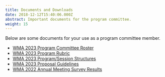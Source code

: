 ```yaml
---
title: Documents and Downloads
date: 2018-12-12T15:40:06.000Z
abstract: Important documents for the program committee.
weight: 15
---
```

Below are some documents for your use as a program committee member.

* [WM﻿A 2023 Program Committee Roster](https://pc.westmuse.org/files/wma-2023-pc-roster.xlsx)
* [WMA 2023 Program Rubric](https://pc.westmuse.org/files/wma-2023-program-rubric.docx)
* [W﻿MA 2023 Program/Session Structures](https://pc.westmuse.org/files/wma-2023-program-session-structures.docx)
* [W﻿MA 2023 Proposal Guidelines](https://pc.westmuse.org/files/wma-2023-proposal-guidelines.docx)
* ﻿[WMA 2022 Annual Meeting Survey Result﻿s](https://pc.westmuse.org/files/wma-2022-pc-survey-results.pdf)